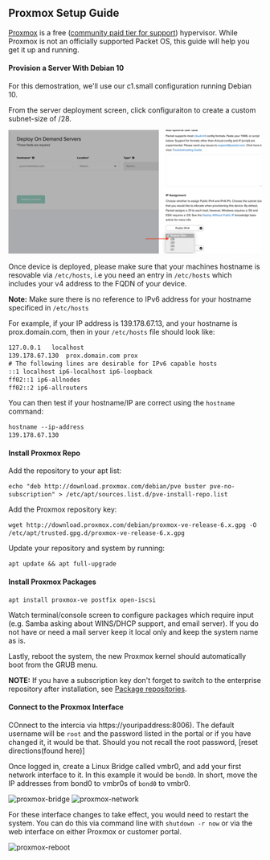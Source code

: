 <!-- 
<meta>
{
    "title":"Proxmox",
    "description":"Deploying Proxmox on Packet",
    "author":"Mo",
    "github":"usrdev",
    "email":"mo@usr.dev",
    "tag":["VMs", "Proxmox", "Virtualization"]
}
</meta> 
-->

## Proxmox Setup Guide

[Proxmox](https://www.proxmox.com/en/) is a free ([community paid tier for support](https://www.proxmox.com/en/proxmox-mail-gateway/pricing)) hypervisor. While Proxmox is not an officially supported Packet OS, this guide will help you get it up and running.

#### Provision a Server With Debian 10
For this demostration, we'll use our c1.small configuration running Debian 10. 

From the server deployment screen, click configuraiton to create a custom subnet-size of /28. 

![custom-subnet](/images/proxmox/proxmox-custom-subnet.png)

Once device is deployed, please make sure that your machines hostname is resovable via `/etc/hosts`, i.e you need an entry in `/etc/hosts` which includes your v4 address to the FQDN of your device. 

**Note:** Make sure there is no reference to IPv6 address for your hostname specificed in `/etc/hosts`

For example, if your IP address is 139.178.67.13, and your hostname is prox.domain.com, then in your `/etc/hosts` file should look like:

```
127.0.0.1	localhost
139.178.67.130  prox.domain.com prox
# The following lines are desirable for IPv6 capable hosts
::1	localhost ip6-localhost ip6-loopback
ff02::1	ip6-allnodes
ff02::2	ip6-allrouters
````
You can then test if your hostname/IP are correct using the `hostname` command: 

```
hostname --ip-address
139.178.67.130
```

#### Install Proxmox Repo
Add the repository to your apt list:

````
echo "deb http://download.proxmox.com/debian/pve buster pve-no-subscription" > /etc/apt/sources.list.d/pve-install-repo.list
````

Add the Proxmox repository key:
````
wget http://download.proxmox.com/debian/proxmox-ve-release-6.x.gpg -O /etc/apt/trusted.gpg.d/proxmox-ve-release-6.x.gpg
````
Update your repository and system by running: 
````
apt update && apt full-upgrade
````
#### Install Proxmox Packages
````
apt install proxmox-ve postfix open-iscsi
````
Watch terminal/console screen to configure packages which require input (e.g. Samba asking about WINS/DHCP support, and email server). If you do not have or need a mail server keep it local only and keep the system name as is. 

Lastly, reboot the system, the new Proxmox kernel should automatically boot from the GRUB menu. 

**NOTE:** If you have a subscription key don't forget to switch to the enterprise repository after installation, see [Package repositories](https://pve.proxmox.com/wiki/Package_Repositories). 


#### Connect to the Proxmox Interface
COnnect to the intercia via https://youripaddress:8006). The default username will be `root` and the password listed in the portal or if you have changed it, it would be that. Should you not recall the root password, [reset directions(found here)]

Once logged in, create a Linux Bridge called vmbr0, and add your first network interface to it. In this example it would be `bond0`. In short, move the IP addresses from bond0 to vmbr0s of `bond0` to vmbr0. 

![proxmox-bridge](/images/proxmox/proxmox-bridge.png)
![proxmox-network](/images/proxmox/proxmox-network.png)

For these interface changes to take effect, you would need to restart the system. You can do this via command line with `shutdown -r now` or via the web interface on either Proxmox or customer portal. 

![proxmox-reboot](/images/proxmox/proxmox-reboot.png)
